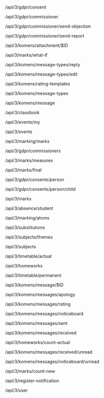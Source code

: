 /api/3/gdpr/consent

/api/3/gdpr/commissioner

/api/3/gdpr/commissioner/send-objection

/api/3/gdpr/commissioner/send-report

/api/3/komens/attachment/$ID

/api/3/marks/what-if

/api/3/komens/message-types/reply

/api/3/komens/message-types/edit

/api/3/komens/rating-templates

/api/3/komens/message-types

/api/3/komens/message

/api/3/classbook

/api/3/events/my

/api/3/events

/api/3/marking/marks

/api/3/gdpr/commissioners

/api/3/marks/measures

/api/3/marks/final

/api/3/gdpr/consents/person

/api/3/gdpr/consents/person/child

/api/3/marks

/api/3/absence/student

/api/3/marking/atoms

/api/3/substitutions

/api/3/subjects/themes

/api/3/subjects

/api/3/timetable/actual

/api/3/homeworks

/api/3/timetable/permanent

/api/3/komens/message/$ID

/api/3/komens/messages/apology

/api/3/komens/messages/rating

/api/3/komens/messages/noticeboard

/api/3/komens/messages/sent

/api/3/komens/messages/received

/api/3/homeworks/count-actual

/api/3/komens/messages/received/unread

/api/3/komens/messages/noticeboard/unread

/api/3/marks/count-new

/api/3/register-notification

/api/3/user
